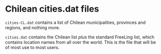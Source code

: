 # Chilean cities.dat files

`cities-CL.dat` contains a list of Chilean municipalities, provinces and regions, and nothing more.

`cities.dat` contains the Chilean list *plus* the standard FreeLing list, which contains location names from all over the world. This is the file that will be of most use to most users.
